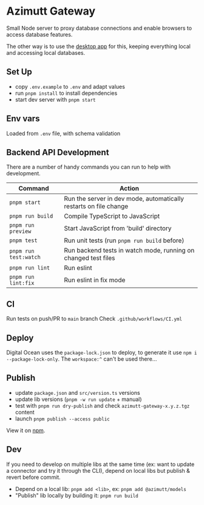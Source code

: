 # Azimutt Gateway

Small Node server to proxy database connections and enable browsers to access database features.

The other way is to use the [desktop app](../desktop) for this, keeping everything local and accessing local databases.


## Set Up

- copy `.env.example` to `.env` and adapt values
- run `pnpm install` to install dependencies
- start dev server with `pnpm start`


## Env vars

Loaded from `.env` file, with schema validation


## Backend API Development

There are a number of handy commands you can run to help with development.

| Command              | Action                                                             |
|----------------------|--------------------------------------------------------------------|
| `pnpm start`          | Run the server in dev mode, automatically restarts on file change |
| `pnpm run build`      | Compile TypeScript to JavaScript                                  |
| `pnpm run preview`    | Start JavaScript from 'build' directory                           |
| `pnpm test`           | Run unit tests (run `pnpm run build` before)                      |
| `pnpm run test:watch` | Run backend tests in watch mode, running on changed test files    |
| `pnpm run lint`       | Run eslint                                                        |
| `pnpm run lint:fix`   | Run eslint in fix mode                                            |


## CI

Run tests on push/PR to `main` branch
Check `.github/workflows/CI.yml`


## Deploy

Digital Ocean uses the `package-lock.json` to deploy, to generate it use `npm i --package-lock-only`.
The `workspace:^` can't be used there...


## Publish

- update `package.json` and `src/version.ts` versions
- update lib versions (`pnpm -w run update` + manual)
- test with `pnpm run dry-publish` and check `azimutt-gateway-x.y.z.tgz` content
- launch `pnpm publish --access public`

View it on [npm](https://www.npmjs.com/package/@azimutt/gateway).


## Dev

If you need to develop on multiple libs at the same time (ex: want to update a connector and try it through the CLI), depend on local libs but publish & revert before commit.

- Depend on a local lib: `pnpm add <lib>`, ex: `pnpm add @azimutt/models`
- "Publish" lib locally by building it: `pnpm run build`
